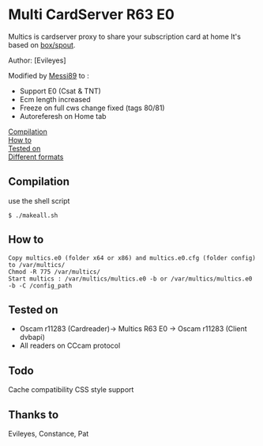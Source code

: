 # Multi CardServer R63 E0 

Multics is cardserver proxy to share your subscription card at home
It's based on [box/spout](https://github.com/box/spout).

Author: [Evileyes]

Modified by [Messi89](https://github.com/messi89) to :

- Support E0 (Csat & TNT)
- Ecm length increased
- Freeze on full cws change fixed (tags 80/81)
- Autoreferesh on Home tab

[Compilation](#compilation)  
[How to](#how-to)  
[Tested on](#tested-on)  
[Different formats](#different-formats)  

## Compilation 
use the shell script
```
$ ./makeall.sh 
```


## How to

```
Copy multics.e0 (folder x64 or x86) and multics.e0.cfg (folder config) to /var/multics/
Chmod -R 775 /var/multics/
Start multics : /var/multics/multics.e0 -b or /var/multics/multics.e0 -b -C /config_path
```  

## Tested on

- Oscam r11283 (Cardreader)-> Multics R63 E0 -> Oscam r11283 (Client dvbapi)
- All readers on CCcam protocol

## Todo

Cache compatibility
CSS style support


## Thanks to

Evileyes, Constance, Pat